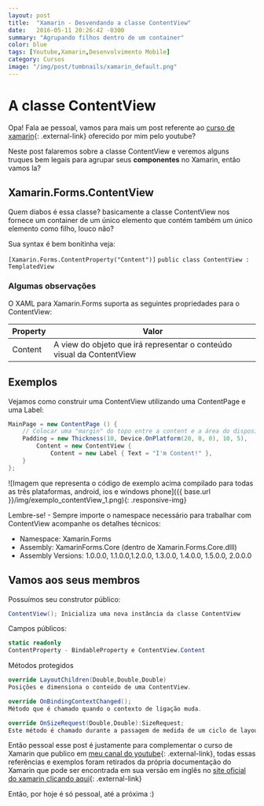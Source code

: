```yaml
---
layout: post
title:  "Xamarin - Desvendando a classe ContentView"
date:   2016-05-11 20:26:42 -0300
summary: "Agrupando filhos dentro de um container"
color: blue
tags: [Youtube,Xamarin,Desenvolvimento Mobile]
category: Cursos
image: "/img/post/tumbnails/xamarin_default.png"
---
```


# A classe ContentView

Opa! Fala ae pessoal, vamos para mais um post referente ao [curso de xamarin](https://www.youtube.com/playlist?list=PLO6I-dflfW8Ow9Tap8fj4HMM4CBzYrL0L){:  .external-link} oferecido por mim pelo youtube?

Neste post falaremos sobre a classe ContentView e veremos alguns truques bem legais para agrupar seus **componentes** no Xamarin, então vamos la?

## Xamarin.Forms.ContentView

Quem diabos é essa classe?
basicamente a classe ContentView nos fornece um container de um único elemento que contém também um único elemento como filho, louco não?

Sua syntax é bem bonitinha veja:

`[Xamarin.Forms.ContentProperty("Content")]`
`public class ContentView : TemplatedView`

### Algumas observações

O XAML para Xamarin.Forms suporta as seguintes propriedades para o ContentView:

Property| Valor
-------- | ---
Content | A view do objeto que irá representar o conteúdo visual da ContentView

## Exemplos

Vejamos como construir uma ContentView utilizando uma ContentPage e uma Label:

``` csharp
MainPage = new ContentPage () {
    // Colocar uma "margin" do topo entre a content e a área do dispositivo.
    Padding = new Thickness(10, Device.OnPlatform(20, 0, 0), 10, 5),
        Content = new ContentView {
            Content = new Label { Text = "I'm Content!" },
    }
};
```
![Imagem que representa o código de exemplo acima compilado para todas as três plataformas, android, ios e windows phone]({{ base.url }}/img/exemplo_contentView_1.png){: .responsive-img}

Lembre-se! - Sempre importe o namespace necessário para trabalhar com ContentView acompanhe os detalhes técnicos:

- Namespace: Xamarin.Forms
- Assembly: XamarinForms.Core (dentro de Xamarin.Forms.Core.dlll)
- Assembly Versions: 1.0.0.0, 1.1.0.0,1.2.0.0, 1.3.0.0, 1.4.0.0, 1.5.0.0, 2.0.0.0

## Vamos aos seus membros

Possuímos seu construtor público:

``` csharp
ContentView(); Inicializa uma nova instância da classe ContentView
```

Campos públicos:

``` csharp
static readonly 
ContentProperty - BindableProperty e ContentView.Content
```

Métodos protegidos


``` csharp
override LayoutChildren(Double,Double,Double)
Posições e dimensiona o conteúdo de uma ContentView.
```


``` csharp
override OnBindingContextChanged();
Método que é chamado quando o contexto de ligação muda.
```


``` csharp
override OnSizeRequest(Double,Double):SizeRequest;
Este método é chamado durante a passagem de medida de um ciclo de layout para obter o tamanho desejado de uma ContentView.
```
Então pessoal esse post é justamente para complementar o curso de Xamarin que publico em [meu canal do youtube](http://youtube.com/packtudo){:  .external-link}, todas essas referências e exemplos foram retirados da própria documentação do Xamarin que pode ser encontrada em sua versão em inglês no [site oficial do xamarin clicando aqui](https://developer.xamarin.com/api/type/Xamarin.Forms.ContentView/){:  .external-link}

Então, por hoje é só pessoal, até a próxima :)
